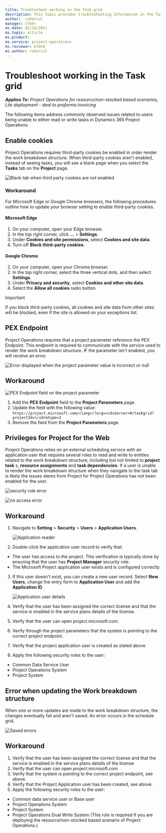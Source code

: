 ```yaml
---
title: Troubleshoot working in the Task grid 
description: This topic provides troubleshooting information in the Task grid.
author:  ruhercul
manager: tfehr
ms.date: 01/14/2021 
ms.topic: article
ms.product:
ms.service: project-operations
ms.reviewer: kfend
ms.author: ruhercul
---
```


# Troubleshoot working in the Task grid 

_**Applies To:** Project Operations for resource/non-stocked based scenarios, Lite deployment - deal to proforma invoicing_

The following items address commonly observed issues related to users being unable to either read or write tasks in Dynamics 365 Project Operations.

## Enable cookies

Project Operations requires third-party cookies be enabled in order render the work breakdown structure. When third-party cookies aren't enabled, instead of seeing tasks, you will see a blank page when you select the **Tasks** tab on the **Project** page.

![Blank tab when third party cookies are not enabled](media/blankschedule.png)


### Workaround
For Microsoft Edge or Google Chrome browsers, the following procedures outline how to update your browser setting to enable third-party cookies.

#### Microsoft Edge

1. On your computer, open your Edge browser.
2. In the top right corner, click **…** > **Settings**.
3. Under **Cookies and site permissions**, select **Cookies and site data**.
4. Turn off **Block third-party cookies**.

#### Google Chrome

1. On your computer, open your Chrome browser.
2. In the top right corner, select the three vertical dots, and then select **Settings**.
3. Under **Privacy and security**, select **Cookies and other site data**.
4. Select the **Allow all cookies** radio button.

> [!IMPORTANT]
> If you block third-party cookies, all cookies and site data from other sites will be blocked, even if the site is allowed on your exceptions list.

## PEX Endpoint

Project Operations requires that a project parameter reference the PEX Endpoint. This endpoint is required to communicate with the service used to render the work breakdown structure. IF the parameter isn't enabled, you will receive an error. 

![Error displayed when the project parameter value is incorrect or null](media/Pexenpointerror.png)


## Workaround
 ![PEX Endpoint field on the project parameter](media/projectparameter.png)

1. Add the **PEX Endpoint** field to the **Project Parameters** page.
2. Update the field with the following value: `https://project.microsoft.com/<lang>/?org=<cdsServer>#/taskgrid?projectId=\<id>&type=2`
3. Remove the field from the **Project Parameters** page.

## Privileges for Project for the Web

Project Operations relies on an external scheduling service with an application user that requires several roles to read and write to entities related to the work breakdown structure; including but not limited to **project task** s, **resource assignments** and **task dependencies**. If a user is unable to render the work breakdown structure when they navigate to the task tab is likely the issues stems from Project for Project Operations has not been enabled for the user.

![security role error](media/securityroleserror.png)


![no access error](media/noaccess.png)



## Workaround

1. Navigate to **Setting** > **Security** > **Users** > **Application Users**.  

   ![Application reader](media/applicationuser.jpg)
   
2. Double-click the application user record to verify that:

 - The user has access to the project. This verification is typically done by ensuring that the user has **Project Manager** security role.
 - The Microsoft Project application user exists and is configured correctly.
 
3. If this user doesn't exist, you can create a new user record. Select **New Users**, change the entry form to **Application User** and add the **Application ID**.

   ![Application user details](media/applicationuserdetails.jpg)

4. Verify that the user has been assigned the correct license and that the service is enabled in the service plans details of the license.
5. Verify that the user can open project.microsoft.com.
6. Verify through the project parameters that the system is pointing to the correct project endpoint.
7. Verify that the project application user is created as stated above.
8. Apply the following security roles to the user:

  - Common Data Service User
  - Project Operations System
  - Project System

## Error when updating the Work breakdown structure

When one or more updates are made to the work breakdown structure, the changes eventually fail and aren't saved. An error occurs in the schedule grid.

![Saved errors](media/unabletosave.png)


## Workaround

1. Verify that the user has been assigned the correct license and that the service is enabled in the service plans details of the license
2. Verify that the user can open project.microsoft.com
3. Verify that the system is pointing to the correct project endpoint, see above.
4. Verify that the Project Application user has been created, see above.
5. Apply the following security roles to the user:
  
  - Common data service user or Base user
  - Project Operations System
  - Project System
  - Project Operations Dual Write System (This role is required if you are deploying the resource/non-stocked based scenario of Project Operations.)
